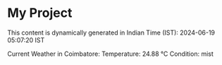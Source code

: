 # My Project

This content is dynamically generated in Indian Time (IST): 2024-06-19 05:07:20 IST


Current Weather in Coimbatore:
Temperature: 24.88 °C
Condition: mist
